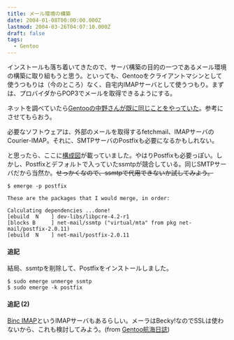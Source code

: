 ```yaml
---
title: メール環境の構築
date: 2004-01-08T00:00:00.000Z
lastmod: 2004-03-26T04:07:10.000Z
draft: false
tags:
  - Gentoo
---
```


インストールも落ち着いてきたので、サーバ構築の目的の一つであるメール環境の構築に取り組もうと思う。といっても、Gentooをクライアントマシンとして使うつもりは（今のところ）なく、自宅内IMAPサーバとして使うつもり。まずは、プロバイダからPOP3でメールを取得できるようにする。

ネットを調べていたら[Gentooの中野さんが既に同じことをやっていた](http://www.madoro.org/nikki/?date=20030624#p01)。参考にさせてもらおう。

必要なソフトウェアは、外部のメールを取得するfetchmail、IMAPサーバのCourier-IMAP。それに、SMTPサーバのPostfixも必要になるかもしれない。

と思ったら、ここに[構成図](http://acorn.zive.net/~oyaji/mail2/mailserver.htm)が載っていました。やはりPostfixも必要っぽい。しかし、Postfixとデフォルトで入っていたssmtpが競合している。同じSMTPサーバだから当然か。~~せっかくなので、ssmtpで代用できないか試してみよう。~~

```
$ emerge -p postfix

These are the packages that I would merge, in order:

Calculating dependencies ...done!
[ebuild  N    ] dev-libs/libpcre-4.2-r1
[blocks B     ] net-mail/ssmtp ("virtual/mta" from pkg net-mail/postfix-2.0.11)
[ebuild  N    ] net-mail/postfix-2.0.11
```

#### 追記

結局、ssmtpを削除して、Postfixをインストールしました。

```
$ sudo emerge unmerge ssmtp
$ sudo emerge -k postfix
```

#### 追記 (2)

[Binc IMAP](http://www.iron-horse.org/~naokih/bincimap/)というIMAPサーバもあるらしい。メーラはBecky!なのでSSLは使わないから、これも検討してみよう。(from [Gentoo航海日誌](http://www.smalltown.ne.jp/~usata/gentoo/?date=20040109#p01))
